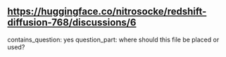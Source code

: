 ## https://huggingface.co/nitrosocke/redshift-diffusion-768/discussions/6

contains_question: yes
question_part: where should this file be placed or used?